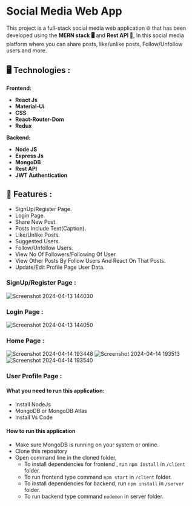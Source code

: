 # Social Media Web App

This project is a full-stack social media web application 🌐 that has been developed using the **MERN stack 🖥️** and **Rest API 🚀**, In this social media platform where you can share posts, like/unlike posts, Follow/Unfollow users and more.

## 🖥️ Technologies :
  
 **Frontend:**
 
- **React Js**
- **Material-Ui**
- **CSS**
- **React-Router-Dom**
- **Redux**

**Backend:**

- **Node JS**
- **Express Js**
- **MongoDB**
- **Rest API**
- **JWT Authentication**


## 🚀 Features :

- SignUp/Register Page.
- Login Page.
- Share New Post.
- Posts Include Text(Caption).
- Like/Unlike Posts.
- Suggested Users.
- Follow/Unfollow Users.
- View No Of Followers/Following Of User.
- View Other Posts By Follow Users And React On That Posts.
- Update/Edit Profile Page User Data.


### **SignUp/Register Page**  :
![Screenshot 2024-04-13 144030](https://github.com/user-attachments/assets/e6334568-6036-4262-abb1-6cdd729e5a74)

### **Login Page**  :
![Screenshot 2024-04-13 144050](https://github.com/user-attachments/assets/a8ad728c-689e-4688-9dd1-1d81346e849d)


### **Home Page :** 
![Screenshot 2024-04-14 193448](https://github.com/user-attachments/assets/23de69ea-387a-40e3-9b77-f618aeb3b784)
![Screenshot 2024-04-14 193513](https://github.com/user-attachments/assets/acba59c0-ff1c-4a88-9f2b-80356ef616a9)
![Screenshot 2024-04-14 193540](https://github.com/user-attachments/assets/a8006c83-f5c4-4db8-9831-ec41749ad383)


### **User Profile Page**  :



#### **What you need to run this application:**

 - Install NodeJs
 - MongoDB or MongoDB Atlas
 - Install Vs Code
 

#### **How to run this application**

- Make sure MongoDB is running on your system or online.
- Clone this repository
- Open command line in the cloned folder,
    - To install dependencies for frontend , run  `npm install` in `/client` folder.
    - To run frontend type command `npm start` in `/client` folder.
    - To install dependencies for backend, run  `npm install` in `/server` folder.
    - To run backend type command `nodemon` in server folder.












